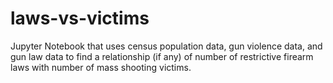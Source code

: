 # laws-vs-victims
Jupyter Notebook that uses census population data, gun violence data, and gun law data to find a relationship (if any) of number of restrictive firearm laws with number of mass shooting victims.
